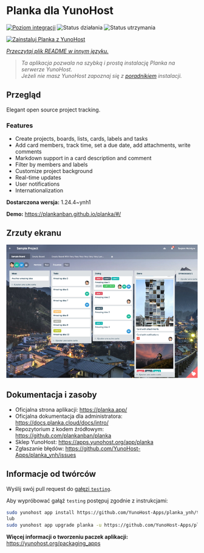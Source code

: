 <!--
To README zostało automatycznie wygenerowane przez <https://github.com/YunoHost/apps/tree/master/tools/readme_generator>
Nie powinno być ono edytowane ręcznie.
-->

# Planka dla YunoHost

[![Poziom integracji](https://apps.yunohost.org/badge/integration/planka)](https://ci-apps.yunohost.org/ci/apps/planka/)
![Status działania](https://apps.yunohost.org/badge/state/planka)
![Status utrzymania](https://apps.yunohost.org/badge/maintained/planka)

[![Zainstaluj Planka z YunoHost](https://install-app.yunohost.org/install-with-yunohost.svg)](https://install-app.yunohost.org/?app=planka)

*[Przeczytaj plik README w innym języku.](./ALL_README.md)*

> *Ta aplikacja pozwala na szybką i prostą instalację Planka na serwerze YunoHost.*  
> *Jeżeli nie masz YunoHost zapoznaj się z [poradnikiem](https://yunohost.org/install) instalacji.*

## Przegląd

Elegant open source project tracking.

### Features

- Create projects, boards, lists, cards, labels and tasks
- Add card members, track time, set a due date, add attachments, write comments
- Markdown support in a card description and comment
- Filter by members and labels
- Customize project background
- Real-time updates
- User notifications
- Internationalization


**Dostarczona wersja:** 1.24.4~ynh1

**Demo:** <https://plankanban.github.io/planka/#/>

## Zrzuty ekranu

![Zrzut ekranu z Planka](./doc/screenshots/screenshot.png)

## Dokumentacja i zasoby

- Oficjalna strona aplikacji: <https://planka.app/>
- Oficjalna dokumentacja dla administratora: <https://docs.planka.cloud/docs/intro/>
- Repozytorium z kodem źródłowym: <https://github.com/plankanban/planka>
- Sklep YunoHost: <https://apps.yunohost.org/app/planka>
- Zgłaszanie błędów: <https://github.com/YunoHost-Apps/planka_ynh/issues>

## Informacje od twórców

Wyślij swój pull request do [gałęzi `testing`](https://github.com/YunoHost-Apps/planka_ynh/tree/testing).

Aby wypróbować gałąź `testing` postępuj zgodnie z instrukcjami:

```bash
sudo yunohost app install https://github.com/YunoHost-Apps/planka_ynh/tree/testing --debug
lub
sudo yunohost app upgrade planka -u https://github.com/YunoHost-Apps/planka_ynh/tree/testing --debug
```

**Więcej informacji o tworzeniu paczek aplikacji:** <https://yunohost.org/packaging_apps>
